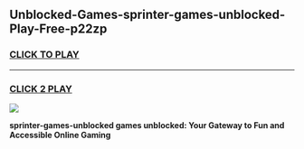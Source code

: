 
## Unblocked-Games-sprinter-games-unblocked-Play-Free-p22zp
<h3>
<a href="https://premium76.site?title=sprinter-games-unblocked&ref=10A">CLICK TO PLAY</a></h3>
<hr>

<h3>
<a href="https://premium76.site?title=sprinter-games-unblocked&ref=10A">CLICK 2 PLAY</a>
  
</h3>

<a href="https://premium76.site?title=sprinter-games-unblocked&ref=10A"><img src="https://clearcache.store/games.png"></a>


**sprinter-games-unblocked games unblocked: Your Gateway to Fun and Accessible Online Gaming**

